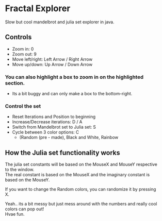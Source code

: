 # Fractal Explorer
Slow but cool mandelbrot and julia set explorer in java.

## Controls
- Zoom in: 0
- Zoom out: 9
- Move left/right: Left Arrow / Right Arrow
- Move up/down: Up Arrow / Down Arrow

### You can also highlight a box to zoom in on the highlighted section.
- Its a bit buggy and can only make a box to the bottom-right.

### Control the set
- Reset Iterations and Position to beginning
- Increase/Decrease iterations: D / A
- Switch from Mandelbrot set to Julia set: S
- Cycle between 3 color options: C
  - (Random (pre - made), Black and White, Rainbow

## How the Julia set functionality works
The julia set constants will be based on the MouseX and MouseY respective to the window.  
The real constant is based on the MouseX and the imaginary constant is based on the MouseY.  

If you want to change the Random colors, you can randomize it by pressing X.

Yeah.. its a bit messy but just mess around with the numbers and really cool colors can pop out!  
Hvae fun.


